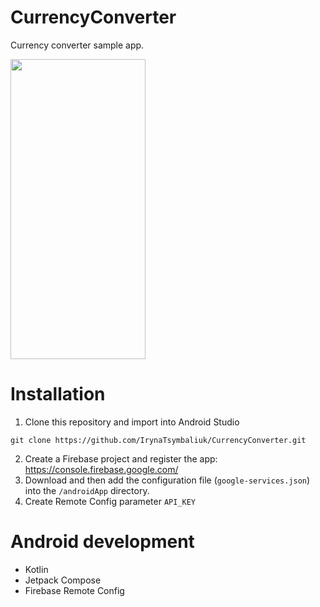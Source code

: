 # CurrencyConverter

Currency converter sample app.

<img src="https://user-images.githubusercontent.com/42023359/201511497-f00d9b09-81f8-4b65-b50c-17e448f5d447.png" width="216" height="480" />

# Installation

1. Clone this repository and import into Android Studio
```
git clone https://github.com/IrynaTsymbaliuk/CurrencyConverter.git
```
2. Create a Firebase project and register the app: https://console.firebase.google.com/
3. Download and then add the configuration file (```google-services.json```) into the ```/androidApp``` directory.
4. Create Remote Config parameter ```API_KEY```

# Android development

- Kotlin
- Jetpack Compose
- Firebase Remote Config
